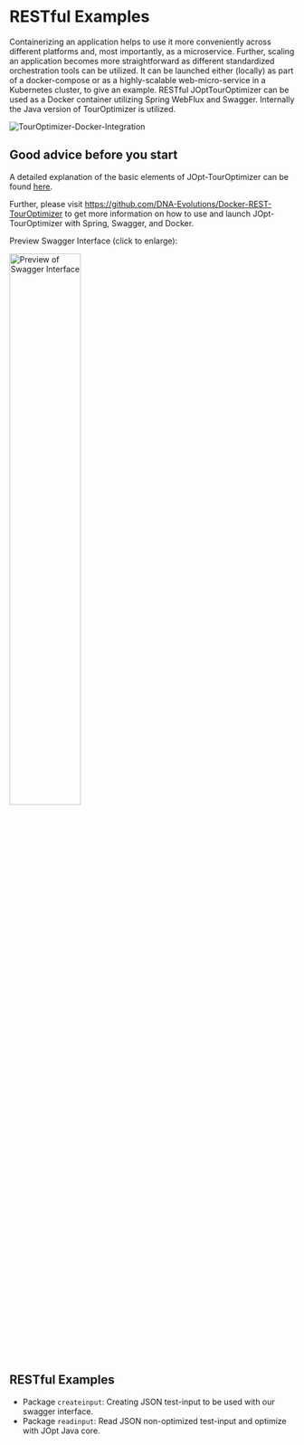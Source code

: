 # RESTful Examples

Containerizing an application helps to use it more conveniently across different platforms and, most importantly, as a microservice. Further, scaling an application becomes more straightforward as different standardized orchestration tools can be utilized. It can be launched either (locally) as part of a docker-compose or as a highly-scalable web-micro-service in a Kubernetes cluster, to give an example. RESTful JOptTourOptimizer can be used as a Docker container utilizing Spring WebFlux and Swagger. Internally the Java version of TourOptimizer is utilized.

![TourOptimizer-Docker-Integration](https://docs.dna-evolutions.com/rest/touroptimizer/res/touroptimizer-cloud-integration-highres.svg)



## Good advice before you start
A detailed explanation of the basic elements of JOpt-TourOptimizer can be found <a href="https://docs.dna-evolutions.com/java_examples/tutorials/tutorial_beginner/basic_elements/basic_elements.html" target="_blank">here</a>.

Further, please visit <a href="https://github.com/DNA-Evolutions/Docker-REST-TourOptimizer" target="_blank">https://github.com/DNA-Evolutions/Docker-REST-TourOptimizer</a> to get more information on how to use and launch JOpt-TourOptimizer with Spring, Swagger, and Docker.

Preview Swagger Interface (click to enlarge):

<a href="https://docs.dna-evolutions.com/indexres/swagger.png" target="_blank"><img src="https://docs.dna-evolutions.com/indexres/swagger.png" width="50%"
title="Preview of Swagger Interface"></a>


## RESTful Examples

- Package `createinput`: Creating JSON test-input to be used with our swagger interface.
- Package `readinput`: Read JSON non-optimized test-input and optimize with JOpt Java core.
